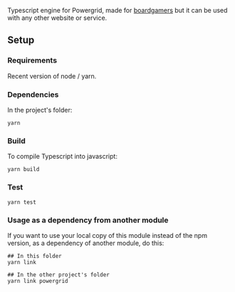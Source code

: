 Typescript engine for Powergrid, made for [boardgamers](https://boardgamers.space) but it can be used with any other website or service.

## Setup

### Requirements

Recent version of node / yarn.

### Dependencies

In the project's folder:

```
yarn
```

### Build

To compile Typescript into javascript:

```
yarn build
```

### Test

```
yarn test
```

### Usage as a dependency from another module

If you want to use your local copy of this module instead of the npm version, as a dependency of
another module, do this:

```
## In this folder
yarn link

## In the other project's folder
yarn link powergrid
```
